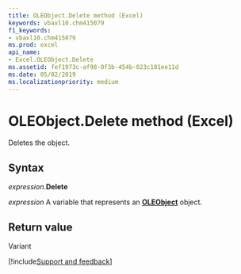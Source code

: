 ```yaml
---
title: OLEObject.Delete method (Excel)
keywords: vbaxl10.chm415079
f1_keywords:
- vbaxl10.chm415079
ms.prod: excel
api_name:
- Excel.OLEObject.Delete
ms.assetid: fef1973c-af98-0f3b-454b-023c181ee11d
ms.date: 05/02/2019
ms.localizationpriority: medium
---
```



# OLEObject.Delete method (Excel)

Deletes the object.


## Syntax

_expression_.**Delete**

_expression_ A variable that represents an **[OLEObject](Excel.OLEObject.md)** object.


## Return value

Variant




[!include[Support and feedback](~/includes/feedback-boilerplate.md)]